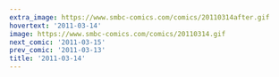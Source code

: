 ```yaml
---
extra_image: https://www.smbc-comics.com/comics/20110314after.gif
hovertext: '2011-03-14'
image: https://www.smbc-comics.com/comics/20110314.gif
next_comic: '2011-03-15'
prev_comic: '2011-03-13'
title: '2011-03-14'
---
```


